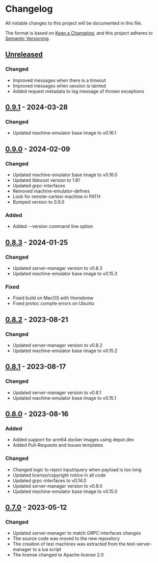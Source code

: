 # Changelog
All notable changes to this project will be documented in this file.

The format is based on [Keep a Changelog](https://keepachangelog.com/en/1.0.0/),
and this project adheres to [Semantic Versioning](https://semver.org/spec/v2.0.0.html).

## [Unreleased]
### Changed
- Improved messages when there is a timeout
- Improved messages when session is tainted
- Added request metadata to log message of thrown exceptions

## [0.9.1] - 2024-03-28
### Changed
- Updated machine-emulator base image to v0.16.1

## [0.9.0] - 2024-02-09
### Changed
- Updated machine-emulator base image to v0.16.0
- Updated libboost version to 1.81
- Updated grpc-interfaces
- Removed machine-emulator-defines
- Look for remote-cartesi-machine in PATH
- Bumped version to 0.9.0

### Added
- Added \-\-version command line option

## [0.8.3] - 2024-01-25
### Changed
- Updated server-manager version to v0.8.3
- Updated machine-emulator base image to v0.15.3

### Fixed
- Fixed build on MacOS with Homebrew
- Fixed protoc compile errors on Ubuntu

## [0.8.2] - 2023-08-21
### Changed
- Updated server-manager version to v0.8.2
- Updated machine-emulator base image to v0.15.2

## [0.8.1] - 2023-08-17
### Changed
- Updated server-manager version to v0.8.1
- Updated machine-emulator base image to v0.15.1

## [0.8.0] - 2023-08-16
### Added
- Added support for arm64 docker images using depot.dev
- Added Pull-Requests and Issues templates

### Changed
- Changed logic to reject input/query when payload is too long
- Updated license/copyright notice in all code
- Updated grpc-interfaces to v0.14.0
- Updated server-manager version to v0.8.0
- Updated machine-emulator base image to v0.15.0

## [0.7.0] - 2023-05-12
### Changed
- Updated server-manager to match GRPC interfaces changes
- The source code was moved to the new repository
- The creation of test machines was extracted from the test-server-manager to a lua script
- The license changed to Apache license 2.0

[Unreleased]: https://github.com/cartesi/server-manager/compare/v0.9.1...HEAD
[0.9.1]: https://github.com/cartesi/server-manager/releases/tag/v0.9.1
[0.9.0]: https://github.com/cartesi/server-manager/releases/tag/v0.9.0
[0.8.3]: https://github.com/cartesi/server-manager/releases/tag/v0.8.3
[0.8.2]: https://github.com/cartesi/server-manager/releases/tag/v0.8.2
[0.8.1]: https://github.com/cartesi/server-manager/releases/tag/v0.8.1
[0.8.0]: https://github.com/cartesi/server-manager/releases/tag/v0.8.0
[0.7.0]: https://github.com/cartesi/server-manager/releases/tag/v0.7.0
